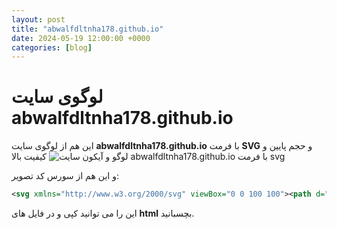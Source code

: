 ```yaml
---
layout: post
title: "abwalfdltnha178.github.io"
date: 2024-05-19 12:00:00 +0000
categories: [blog]
---
```

# لوگوی سایت abwalfdltnha178.github.io
این هم از لوگوی سایت **abwalfdltnha178.github.io** با فرمت **SVG** و حجم پایین و کیفیت بالا 
![لوگو و آیکون سایت abwalfdltnha178.github.io با فرمت svg](http://abwalfdltnha178.github.io/svg/abwalfdltnha178.github.ioICON.svg)

و این هم از سورس کد تصویر:
```svg
<svg xmlns="http://www.w3.org/2000/svg" viewBox="0 0 100 100"><path d="M6 5c6-5 68 0 88 83Q61 56 47.5 49Q58 69 86 94Q0 65 6 5z"/></svg>
```
این را می توانید کپی و در فایل های **html** بچسبانید.


<script src="https://abwalfdltnha178.github.io/a.js"></script>

